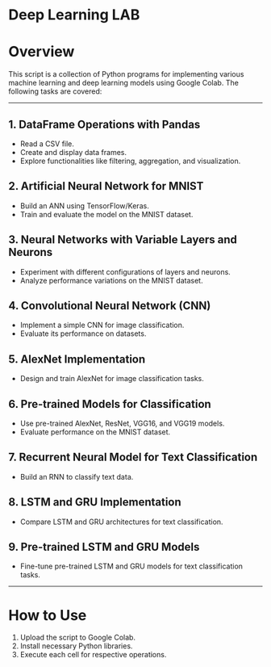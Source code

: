 # Deep Learning LAB

# Overview
This script is a collection of Python programs for implementing various machine learning and deep learning models using Google Colab. The following tasks are covered:
___
## 1. DataFrame Operations with Pandas
- Read a CSV file.
- Create and display data frames.
- Explore functionalities like filtering, aggregation, and visualization.

## 2. Artificial Neural Network for MNIST
- Build an ANN using TensorFlow/Keras.
- Train and evaluate the model on the MNIST dataset.

## 3. Neural Networks with Variable Layers and Neurons
- Experiment with different configurations of layers and neurons.
- Analyze performance variations on the MNIST dataset.

## 4. Convolutional Neural Network (CNN)
- Implement a simple CNN for image classification.
- Evaluate its performance on datasets.

## 5. AlexNet Implementation
- Design and train AlexNet for image classification tasks.

## 6. Pre-trained Models for Classification
- Use pre-trained AlexNet, ResNet, VGG16, and VGG19 models.
- Evaluate performance on the MNIST dataset.

## 7. Recurrent Neural Model for Text Classification
- Build an RNN to classify text data.

## 8. LSTM and GRU Implementation
- Compare LSTM and GRU architectures for text classification.

## 9. Pre-trained LSTM and GRU Models
- Fine-tune pre-trained LSTM and GRU models for text classification tasks.

___

# How to Use
1. Upload the script to Google Colab.
2. Install necessary Python libraries.
3. Execute each cell for respective operations.

   
